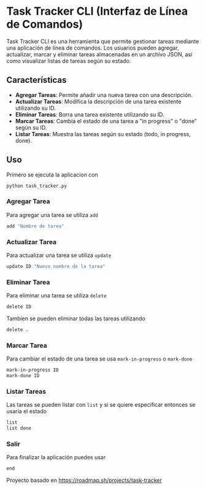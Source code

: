 # Task Tracker CLI (Interfaz de Línea de Comandos)

Task Tracker CLI es una herramienta que permite gestionar tareas mediante una aplicación de línea de comandos. Los usuarios pueden agregar, actualizar, marcar y eliminar tareas almacenadas en un archivo JSON, así como visualizar listas de tareas según su estado.

## Características

- **Agregar Tareas**: Permite añadir una nueva tarea con una descripción.
- **Actualizar Tareas**: Modifica la descripción de una tarea existente utilizando su ID.
- **Eliminar Tareas**: Borra una tarea existente utilizando su ID.
- **Marcar Tareas**: Cambia el estado de una tarea a "in progress" o "done" según su ID.
- **Listar Tareas**: Muestra las tareas según su estado (todo, in progress, done).

## Uso

Primero se ejecuta la aplicacion con

```bash
python task_tracker.py
```

### Agregar Tarea

Para agregar una tarea se utiliza `add`

```bash
add "Nombre de tarea"
```

### Actualizar Tarea

Para actualizar una tarea se utiliza `update`

```bash
update ID "Nuevo nombre de la tarea"
```

### Eliminar Tarea

Para eliminar una tarea se utiliza `delete`

```bash
delete ID
```

Tambien se pueden eliminar todas las tareas utilizando

```bash
delete .
```

### Marcar Tarea

Para cambiar el estado de una tarea se usa `mark-in-progress` o `mark-done`

```bash
mark-in-progress ID
mark-done ID
```

### Listar Tareas

Las tareas se pueden listar con `list` y si se quiere especificar entonces se usaría el estado

```bash
list
list done
```

### Salir

Para finalizar la aplicación puedes usar

```bash
end
```

Proyecto basado en https://roadmap.sh/projects/task-tracker
